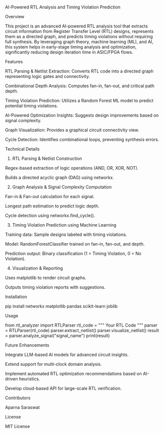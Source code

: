 AI-Powered RTL Analysis and Timing Violation Prediction

Overview

This project is an advanced AI-powered RTL analysis tool that extracts circuit information from Register Transfer Level (RTL) designs, represents them as a directed graph, and predicts timing violations without requiring full synthesis. By leveraging graph theory, machine learning (ML), and AI, this system helps in early-stage timing analysis and optimization, significantly reducing design iteration time in ASIC/FPGA flows.

Features

RTL Parsing & Netlist Extraction: Converts RTL code into a directed graph representing logic gates and connectivity.

Combinational Depth Analysis: Computes fan-in, fan-out, and critical path depth.

Timing Violation Prediction: Utilizes a Random Forest ML model to predict potential timing violations.

AI-Powered Optimization Insights: Suggests design improvements based on signal complexity.

Graph Visualization: Provides a graphical circuit connectivity view.

Cycle Detection: Identifies combinational loops, preventing synthesis errors.

Technical Details

1. RTL Parsing & Netlist Construction

Regex-based extraction of logic operations (AND, OR, XOR, NOT).

Builds a directed acyclic graph (DAG) using networkx.

2. Graph Analysis & Signal Complexity Computation

Fan-in & Fan-out calculation for each signal.

Longest path estimation to predict logic depth.

Cycle detection using networkx.find_cycle().

3. Timing Violation Prediction using Machine Learning

Training data: Sample designs labeled with timing violations.

Model: RandomForestClassifier trained on fan-in, fan-out, and depth.

Prediction output: Binary classification (1 = Timing Violation, 0 = No Violation).

4. Visualization & Reporting

Uses matplotlib to render circuit graphs.

Outputs timing violation reports with suggestions.

Installation

pip install networkx matplotlib pandas scikit-learn joblib

Usage

from rtl_analyzer import RTLParser
rtl_code = """ Your RTL Code """
parser = RTLParser(rtl_code)
parser.extract_netlist()
parser.visualize_netlist()
result = parser.analyze_signal("signal_name")
print(result)

Future Enhancements

Integrate LLM-based AI models for advanced circuit insights.

Extend support for multi-clock domain analysis.

Implement automated RTL optimization recommendations based on AI-driven heuristics.

Develop cloud-based API for large-scale RTL verification.

Contributors

Aparna Saraswat 

License

MIT License
